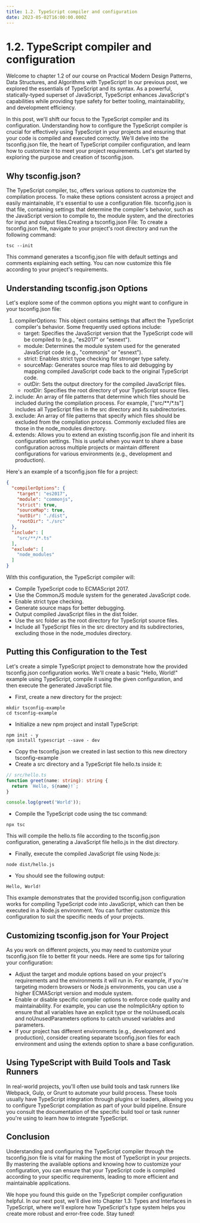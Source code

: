 ```yaml
---
title: 1.2. TypeScript compiler and configuration
date: 2023-05-02T16:00:00.000Z
---
```


# 1.2. TypeScript compiler and configuration

Welcome to chapter 1.2 of our course  on Practical Modern Design Patterns, Data Structures, and Algorithms with TypeScript! In our previous post, we explored the essentials of TypeScript and its syntax. As a powerful, statically-typed superset of JavaScript, TypeScript enhances JavaScript's capabilities while providing type safety for better tooling, maintainability, and development efficiency.

In this post, we'll shift our focus to the TypeScript compiler and its configuration. Understanding how to configure the TypeScript compiler is crucial for effectively using TypeScript in your projects and ensuring that your code is compiled and executed correctly. We'll delve into the tsconfig.json file, the heart of TypeScript compiler configuration, and learn how to customize it to meet your project requirements. Let's get started by exploring the purpose and creation of tsconfig.json.

## Why tsconfig.json?

The TypeScript compiler, tsc, offers various options to customize the compilation process. To make these options consistent across a project and easily maintainable, it's essential to use a configuration file. tsconfig.json is that file, containing settings that determine the compiler's behavior, such as the JavaScript version to compile to, the module system, and the directories for input and output files.Creating a tsconfig.json File:
To create a tsconfig.json file, navigate to your project's root directory and run the following command:

```shell
tsc --init
```

This command generates a tsconfig.json file with default settings and comments explaining each setting. You can now customize this file according to your project's requirements.

## Understanding tsconfig.json Options

Let's explore some of the common options you might want to configure in your tsconfig.json file:

1. compilerOptions: This object contains settings that affect the TypeScript compiler's behavior. Some frequently used options include:
   * target: Specifies the JavaScript version that the TypeScript code will be compiled to (e.g., "es2017" or "esnext").
   * module: Determines the module system used for the generated JavaScript code (e.g., "commonjs" or "esnext").
   * strict: Enables strict type checking for stronger type safety.
   * sourceMap: Generates source map files to aid debugging by mapping compiled JavaScript code back to the original TypeScript code.
   * outDir: Sets the output directory for the compiled JavaScript files.
   * rootDir: Specifies the root directory of your TypeScript source files.
2. include: An array of file patterns that determine which files should be included during the compilation process. For example, \["src/\*\*/\*.ts"] includes all TypeScript files in the src directory and its subdirectories.
3. exclude: An array of file patterns that specify which files should be excluded from the compilation process. Commonly excluded files are those in the node\_modules directory.
4. extends: Allows you to extend an existing tsconfig.json file and inherit its configuration settings. This is useful when you want to share a base configuration across multiple projects or maintain different configurations for various environments (e.g., development and production).

Here's an example of a tsconfig.json file for a project:

```json
{
  "compilerOptions": {
    "target": "es2017",
    "module": "commonjs",
    "strict": true,
    "sourceMap": true,
    "outDir": "./dist",
    "rootDir": "./src"
  },
  "include": [
    "src/**/*.ts"
  ],
  "exclude": [
    "node_modules"
  ]
}
```

With this configuration, the TypeScript compiler will:

* Compile TypeScript code to ECMAScript 2017.
* Use the CommonJS module system for the generated JavaScript code.
* Enable strict type checking.
* Generate source maps for better debugging.
* Output compiled JavaScript files in the dist folder.
* Use the src folder as the root directory for TypeScript source files.
* Include all TypeScript files in the src directory and its subdirectories, excluding those in the node\_modules directory.

## Putting this Configuration to the Test

Let's create a simple TypeScript project to demonstrate how the provided tsconfig.json configuration works. We'll create a basic "Hello, World!" example using TypeScript, compile it using the given configuration, and then execute the generated JavaScript file.

* First, create a new directory for the project:

```shell
mkdir tsconfig-example
cd tsconfig-example
```

* Initialize a new npm project and install TypeScript:

```shell
npm init - y
npm install typescript --save - dev
```

* Copy the tsconfig.json we created in last section to this new directory tsconfig-example
* Create a src directory and a TypeScript file hello.ts inside it:

```typescript
// src/hello.ts
function greet(name: string): string {
  return `Hello, ${name}!`;
}

console.log(greet('World'));
```

* Compile the TypeScript code using the tsc command:

```shell
npx tsc
```

This will compile the hello.ts file according to the tsconfig.json configuration, generating a JavaScript file hello.js in the dist directory.

* Finally, execute the compiled JavaScript file using Node.js:

```shell
node dist/hello.js
```

* You should see the following output:

```shell
Hello, World!
```

This example demonstrates that the provided tsconfig.json configuration works for compiling TypeScript code into JavaScript, which can then be executed in a Node.js environment. You can further customize this configuration to suit the specific needs of your projects.

## Customizing tsconfig.json for Your Project

As you work on different projects, you may need to customize your tsconfig.json file to better fit your needs. Here are some tips for tailoring your configuration:

* Adjust the target and module options based on your project's requirements and the environments it will run in. For example, if you're targeting modern browsers or Node.js environments, you can use a higher ECMAScript version and module system.
* Enable or disable specific compiler options to enforce code quality and maintainability. For example, you can use the noImplicitAny option to ensure that all variables have an explicit type or the noUnusedLocals and noUnusedParameters options to catch unused variables and parameters.
* If your project has different environments (e.g., development and production), consider creating separate tsconfig.json files for each environment and using the extends option to share a base configuration.

## Using TypeScript with Build Tools and Task Runners

In real-world projects, you'll often use build tools and task runners like Webpack, Gulp, or Grunt to automate your build process. These tools usually have TypeScript integration through plugins or loaders, allowing you to configure TypeScript compilation as part of your build pipeline. Ensure you consult the documentation of the specific build tool or task runner you're using to learn how to integrate TypeScript.

## Conclusion

Understanding and configuring the TypeScript compiler through the tsconfig.json file is vital for making the most of TypeScript in your projects. By mastering the available options and knowing how to customize your configuration, you can ensure that your TypeScript code is compiled according to your specific requirements, leading to more efficient and maintainable applications.

We hope you found this guide on the TypeScript compiler configuration helpful. In our next post, we'll dive into Chapter 1.3: Types and Interfaces in TypeScript, where we'll explore how TypeScript's type system helps you create more robust and error-free code. Stay tuned!
